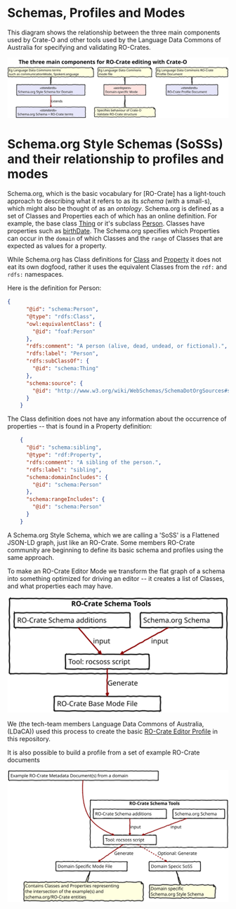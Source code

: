 
# Schemas, Profiles and Modes

This diagram shows the relationship between the three main components used by Crate-O and other tools used by the Language Data Commons of Australia for specifying and validating RO-Crates.

![Image showing the relationship between Schemas, modes and profiles](./images/schema-mode-profile.svg)


# Schema.org Style Schemas (SoSSs) and their relationship to profiles and modes

Schema.org, which is the basic vocabulary for [RO-Crate] has
a light-touch approach to describing what it refers to as its *schema* (with a
small-s), which might also be thought of as an *ontology*. Schema.org is defined
as a set of Classes and Properties each of which has an online definition. For
example, the base class [Thing](https://schema.org/Thing) or it's subclass
[Person](https://schema.org/Person). Classes have properties such as
[birthDate](https://schema.org/birthDate). The Schema.org specifies which Properties can occur in the `domain` of which Classes and the `range` of Classes that are expected as values for a property.

While Schema.org has Class definitions for [Class](https://schema.org/Class) and [Property](https://schema.org/Property) it does not eat its own dogfood, rather it uses the equivalent Classes from the `rdf:` and `rdfs:` namespaces.

Here is the definition for Person:

```json
{
      "@id": "schema:Person",
      "@type": "rdfs:Class",
      "owl:equivalentClass": {
        "@id": "foaf:Person"
      },
      "rdfs:comment": "A person (alive, dead, undead, or fictional).",
      "rdfs:label": "Person",
      "rdfs:subClassOf": {
        "@id": "schema:Thing"
      },
      "schema:source": {
        "@id": "http://www.w3.org/wiki/WebSchemas/SchemaDotOrgSources#source_rNews"
      }
    }
```

The Class definition does not have any information about the occurrence of properties -- that is found in a Property definition:

```json
    {
      "@id": "schema:sibling",
      "@type": "rdf:Property",
      "rdfs:comment": "A sibling of the person.",
      "rdfs:label": "sibling",
      "schema:domainIncludes": {
        "@id": "schema:Person"
      },
      "schema:rangeIncludes": {
        "@id": "schema:Person"
      }
    }
```

A Schema.org Style Schema, which we are calling a 'SoSS' is a Flattened JSON-LD graph, just like an RO-Crate. Some members RO-Crate community are beginning to define its basic schema and profiles using the same approach.

To make an RO-Crate Editor Mode we transform the flat graph of a schema into something optimized for driving an editor -- it creates a list of Classes, and what properties each may have. 

![Image showing how the script `rocsoss` from RO-Crate Schema Tools is used to compile a base editor profile from the schema.org schema, with RO-Crate additions ](images/soss-to-profile.svg)

We (the tech-team members Language Data Commons of Australia, (LDaCA)) used this process to create the basic [RO-Crate Editor Profile](../profiles/base-profile.json) in this repository.

It is also possible to build a profile from a set of example RO-Crate documents

![Image showing how the script `rocsoss` from RO-Crate Schema Tools is used to compile a domain specific profile ](images/example-to-profile.svg)
